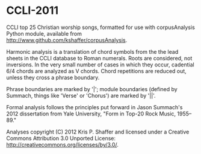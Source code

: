 CCLI-2011
=========

CCLI top 25 Christian worship songs, formatted for use with corpusAnalysis Python module, available from http://www.github.com/kshaffer/corpusAnalysis.

Harmonic analysis is a translation of chord symbols from the the lead sheets in the CCLI database to Roman numerals. Roots are considered, not inversions. In the very small number of cases in which they occur, cadential 6/4 chords are analyzed as V chords. Chord repetitions are reduced out, unless they cross a phrase boundary.

Phrase boundaries are marked by '|'; module boundaries (defined by Summach, things like 'Verse' or 'Chorus') are marked by '||'.

Formal analysis follows the principles put forward in Jason Summach's 2012 dissertation from Yale University, "Form in Top-20 Rock Music, 1955–89."

Analyses copyright (C) 2012 Kris P. Shaffer and licensed under a Creative Commons Attribution 3.0 Unported License: http://creativecommons.org/licenses/by/3.0/.